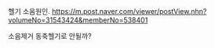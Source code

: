 헬기 소음원인. https://m.post.naver.com/viewer/postView.nhn?volumeNo=31543424&memberNo=538401


소음제거 동축헬기로 안될까?

